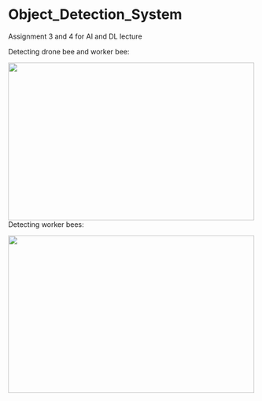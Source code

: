 # Object_Detection_System
Assignment 3 and 4 for AI and DL lecture

Detecting drone bee and worker bee:
<p><img align="left" src="https://github.com/Marius-Graml/Object_Detection_System/blob/main/gifs/drone_bee_detection.gif" width="500" height="320" /></p>
</br>
</br>
</br>
</br>
</br>
</br>
</br>
</br>
</br>
</br>
</br>
</br>
</br>
</br>
Detecting worker bees:
<p><img align="left" src="https://github.com/Marius-Graml/Object_Detection_System/blob/main/gifs/worker_bee_detection.gif" width="500" height="320" /></p>
